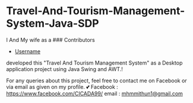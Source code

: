 # Travel-And-Tourism-Management-System-Java-SDP

I And My wife as a ### Contributors

- [Username](https://github.com/sumyasoma)
 
developed this "Travel And Tourism Management System" as a Desktop application project using Java Swing and AWT.!

For any queries about this project, feel free to contact me on Facebook or via email as given on my profile. 💕
Facebook : https://www.facebook.com/CICADA99/
email : mhmmithun1@gmail.com


